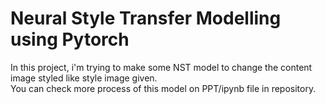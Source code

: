 # Neural Style Transfer Modelling using Pytorch

In this project, i'm trying to make some NST model to change the content image styled like style image given.</br>
You can check more process of this model on PPT/ipynb file in repository.
